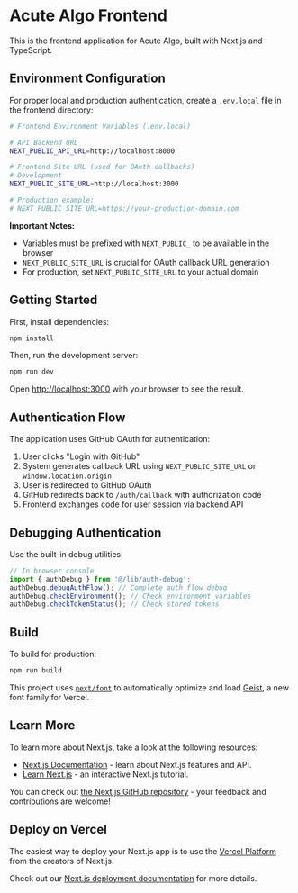 # Acute Algo Frontend

This is the frontend application for Acute Algo, built with Next.js and TypeScript.

## Environment Configuration

For proper local and production authentication, create a `.env.local` file in the frontend directory:

```bash
# Frontend Environment Variables (.env.local)

# API Backend URL
NEXT_PUBLIC_API_URL=http://localhost:8000

# Frontend Site URL (used for OAuth callbacks)
# Development
NEXT_PUBLIC_SITE_URL=http://localhost:3000

# Production example:
# NEXT_PUBLIC_SITE_URL=https://your-production-domain.com
```

**Important Notes:**
- Variables must be prefixed with `NEXT_PUBLIC_` to be available in the browser
- `NEXT_PUBLIC_SITE_URL` is crucial for OAuth callback URL generation
- For production, set `NEXT_PUBLIC_SITE_URL` to your actual domain

## Getting Started

First, install dependencies:

```bash
npm install
```

Then, run the development server:

```bash
npm run dev
```

Open [http://localhost:3000](http://localhost:3000) with your browser to see the result.

## Authentication Flow

The application uses GitHub OAuth for authentication:

1. User clicks "Login with GitHub"
2. System generates callback URL using `NEXT_PUBLIC_SITE_URL` or `window.location.origin`
3. User is redirected to GitHub OAuth
4. GitHub redirects back to `/auth/callback` with authorization code
5. Frontend exchanges code for user session via backend API

## Debugging Authentication

Use the built-in debug utilities:

```javascript
// In browser console
import { authDebug } from '@/lib/auth-debug';
authDebug.debugAuthFlow(); // Complete auth flow debug
authDebug.checkEnvironment(); // Check environment variables
authDebug.checkTokenStatus(); // Check stored tokens
```

## Build

To build for production:

```bash
npm run build
```

This project uses [`next/font`](https://nextjs.org/docs/app/building-your-application/optimizing/fonts) to automatically optimize and load [Geist](https://vercel.com/font), a new font family for Vercel.

## Learn More

To learn more about Next.js, take a look at the following resources:

- [Next.js Documentation](https://nextjs.org/docs) - learn about Next.js features and API.
- [Learn Next.js](https://nextjs.org/learn) - an interactive Next.js tutorial.

You can check out [the Next.js GitHub repository](https://github.com/vercel/next.js) - your feedback and contributions are welcome!

## Deploy on Vercel

The easiest way to deploy your Next.js app is to use the [Vercel Platform](https://vercel.com/new?utm_medium=default-template&filter=next.js&utm_source=create-next-app&utm_campaign=create-next-app-readme) from the creators of Next.js.

Check out our [Next.js deployment documentation](https://nextjs.org/docs/app/building-your-application/deploying) for more details.
